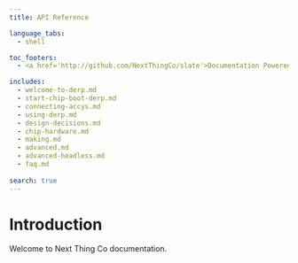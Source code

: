 ```yaml
---
title: API Reference

language_tabs:
  - shell

toc_footers:
  - <a href='http://github.com/NextThingCo/slate'>Documentation Powered by Slate</a>

includes:
  - welcome-to-derp.md
  - start-chip-boot-derp.md
  - connecting-accys.md
  - using-derp.md
  - design-decisions.md
  - chip-hardware.md
  - making.md
  - advanced.md
  - advanced-headless.md
  - faq.md
  
search: true
---
```


# Introduction
Welcome to Next Thing Co documentation.
